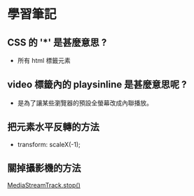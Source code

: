 # 學習筆記

## CSS 的 '*' 是甚麼意思 ?
* 所有 html 標籤元素

## video 標籤內的 playsinline 是甚麼意思呢 ?
* 是為了讓某些瀏覽器的預設全螢幕改成內聯播放。

## 把元素水平反轉的方法
* transform: scaleX(-1);

## 關掉攝影機的方法
[MediaStreamTrack.stop()](https://developer.mozilla.org/en-US/docs/Web/API/MediaStreamTrack/stop)
